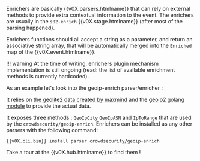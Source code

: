 Enrichers are basically {{v0X.parsers.htmlname}} that can rely on external methods to provide extra contextual information to the event. The enrichers are usually in the `s02-enrich` {{v0X.stage.htmlname}} (after most of the parsing happened).

Enrichers functions should all accept a string as a parameter, and return an associative string array, that will be automatically merged into the `Enriched` map of the {{v0X.event.htmlname}}.

!!! warning
    At the time of writing, enrichers plugin mechanism implementation is still ongoing (read: the list of available enrichment methods is currently hardcoded).


As an example let's look into the geoip-enrich parser/enricher :

It relies on [the geolite2 data created by maxmind](https://www.maxmind.com) and the [geoip2 golang module](https://github.com/oschwald/geoip2-golang) to provide the actual data.


It exposes three methods : `GeoIpCity` `GeoIpASN` and `IpToRange` that are used by the `crowdsecurity/geoip-enrich`.
Enrichers can be installed as any other parsers with the following command:

```
{{v0X.cli.bin}} install parser crowdsecurity/geoip-enrich
```

Take a tour at the {{v0X.hub.htmlname}} to find them !
